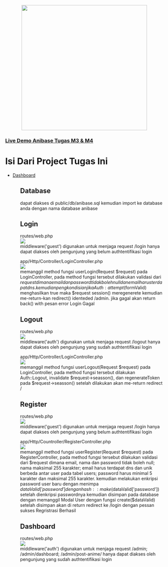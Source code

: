 <p align="center"><a href="https://anibase.000webhostapp.com" target="_blank"><img src="https://anibase.000webhostapp.com/img/anibase.png" width="400"></a></p>

### <a href="https://anibase.000webhostapp.com" target="_blank">Live Demo Anibase Tugas M3 & M4</a>

# Isi Dari Project Tugas Ini
<ul>
    <li><a href="## Dashboard">Dashboard</a></li>
<ul>
    
## Database

dapat diakses di public/db/anibase.sql kemudian import ke database anda dengan nama database anibase

## Login

routes/web.php<br>
<img src="https://anibase.000webhostapp.com/img/login1.png"><br>
middleware('guest') digunakan untuk menjaga request /login hanya dapat diakses oleh pengunjung yang belum authtentifikasi login

app/Http/Controller/LoginController.php<br>
<img src="https://anibase.000webhostapp.com/img/login2.png"><br>
memanggil method fungsi userLogin(Request $request) pada LoginController, pada method fungsi tersebut dilakukan validasi dari $request dimana email dan password tidak boleh null dan email harus terdapat dns. kemudian pengkondisian jika Auth:attempt($formValid) menghasilkan true maka $request session() meregenerete kemudian me-return-kan redirect() identeded /admin. jika gagal akan return back() with pesan error Login Gagal

## Logout

routes/web.php<br>
<img src="https://anibase.000webhostapp.com/img/logout2.png"><br>
middleware('auth') digunakan untuk menjaga request /logout hanya dapat diakses oleh pengunjung yang sudah authtentifikasi login

app/Http/Controller/LoginController.php<br>
<img src="https://anibase.000webhostapp.com/img/logout.png"><br>
memanggil method fungsi userLogout(Request $request) pada LoginController, pada method fungsi tersebut dilakukan Auth::Logout, invalidate $request->seasson(), dan regenerateToken pada $request->seasson() setelah dilakukan akan me-return redirect /

## Register

routes/web.php<br>
<img src="https://anibase.000webhostapp.com/img/register.png"><br>
middleware('guest') digunakan untuk menjaga request /login hanya dapat diakses oleh pengunjung yang belum authtentifikasi login

app/Http/Countroller/RegisterController.php<br>
<img src="https://anibase.000webhostapp.com/img/register2.png"><br>
memanggil method fungsi userRegister(Request $request) pada RegisterController, pada method fungsi tersebut dilakukan validasi dari $request dimana email, nama dan password tidak boleh null; nama maksimal 255 karakter; email harus terdapat dns dan unik berbeda antar user pada tabel users; password harus minimal 5 karakter dan maksimal 255 karakter. kemudian melakukan enkripsi password user baru dengan menimpa $dataValid['password'] dengan hash::make($dataValid['password']) setelah dienkripsi passwordnya kemudian disimpan pada database dengan memanggil Modal User dengan fungsi create($dataValid) setelah disimpan akan di return redirect ke /login dengan pessan sukses Regristrasi Berhasil

## Dashboard

routes/web.php<br>
<img src="https://anibase.000webhostapp.com/img/dashboard.png"><br>
middleware('auth') digunakan untuk menjaga request /admin; /admin/dashboard; /admin/post-anime/ hanya dapat diakses oleh pengunjung yang sudah authtentifikasi login
